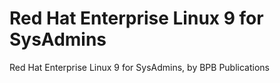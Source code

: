 # Red Hat Enterprise Linux 9 for SysAdmins
 Red Hat Enterprise Linux 9 for SysAdmins, by BPB Publications
